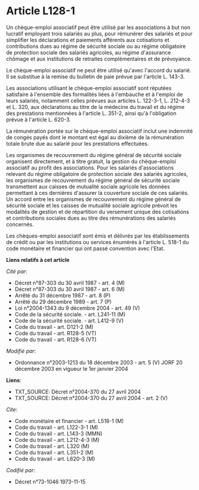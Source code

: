# Article L128-1

Un chèque-emploi associatif peut être utilisé par les associations à but non lucratif employant trois salariés au plus, pour
rémunérer des salariés et pour simplifier les déclarations et paiements afférents aux cotisations et contributions dues au
régime de sécurité sociale ou au régime obligatoire de protection sociale des salariés agricoles, au régime d'assurance
chômage et aux institutions de retraites complémentaires et de prévoyance.

Le chèque-emploi associatif ne peut être utilisé qu'avec l'accord du salarié. Il se substitue à la remise du bulletin de paie
prévue par l'article L. 143-3.

Les associations utilisant le chèque-emploi associatif sont réputées satisfaire à l'ensemble des formalités liées à
l'embauche et à l'emploi de leurs salariés, notamment celles prévues aux articles L. 122-3-1, L. 212-4-3 et L. 320, aux
déclarations au titre de la médecine du travail et du régime des prestations mentionnées à l'article L. 351-2, ainsi qu'à
l'obligation prévue à l'article L. 620-3.

La rémunération portée sur le chèque-emploi associatif inclut une indemnité de congés payés dont le montant est égal au
dixième de la rémunération totale brute due au salarié pour les prestations effectuées.

Les organismes de recouvrement du régime général de sécurité sociale organisent directement, et à titre gratuit, la gestion
du chèque-emploi associatif au profit des associations. Pour les salariés d'associations relevant du régime obligatoire de
protection sociale des salariés agricoles, les organismes de recouvrement du régime général de sécurité sociale transmettent
aux caisses de mutualité sociale agricole les données permettant à ces dernières d'assurer la couverture sociale de ces
salariés. Un accord entre les organismes de recouvrement du régime général de sécurité sociale et les caisses de mutualité
sociale agricole prévoit les modalités de gestion et de répartition du versement unique des cotisations et contributions
sociales dues au titre des rémunérations des salariés concernés.

Les chèques-emploi associatif sont émis et délivrés par les établissements de crédit ou par les institutions ou services
énumérés à l'article L. 518-1 du code monétaire et financier qui ont passé convention avec l'Etat.

**Liens relatifs à cet article**

_Cité par_:

  - Décret n°87-303 du 30 avril 1987 - art. 4 (M)
  - Décret n°87-303 du 30 avril 1987 - art. 6 (M)
  - Arrêté du 31 décembre 1987 - art. 8 (P)
  - Arrêté du 29 décembre 1989 - art. 7 (P)
  - Loi n°2004-1343 du 9 décembre 2004 - art. 49 (V)
  - Code de la sécurité sociale. - art. L241-11 (M)
  - Code de la sécurité sociale. - art. L412-9 (V)
  - Code du travail - art. D121-2 (M)
  - Code du travail - art. R128-5 (VT)
  - Code du travail - art. R128-6 (VT)

_Modifié par_:

  - Ordonnance n°2003-1213 du 18 décembre 2003 - art. 5 (V) JORF 20 décembre 2003 en vigueur le 1er janvier 2004

**Liens**:

  - TXT_SOURCE: Décret n°2004-370 du 27 avril 2004
  - TXT_SOURCE: Décret n°2004-370 du 27 avril 2004 - art. 2 (V)

_Cite_:

  - Code monétaire et financier - art. L518-1 (M)
  - Code du travail - art. L122-3-1 (M)
  - Code du travail - art. L143-3 (MMN)
  - Code du travail - art. L212-4-3 (M)
  - Code du travail - art. L320 (M)
  - Code du travail - art. L351-2 (M)
  - Code du travail - art. L620-3 (M)

_Codifié par_:

  - Décret n°73-1046 1973-11-15
